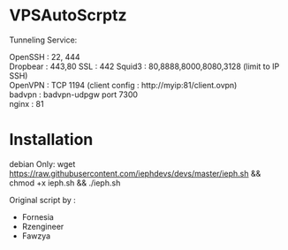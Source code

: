 # VPSAutoScrptz
Tunneling Service:  

OpenSSH : 22, 444   
Dropbear : 443,80
SSL : 442
Squid3 : 80,8888,8000,8080,3128 (limit to IP SSH)     
OpenVPN : TCP 1194 (client config : http://myip:81/client.ovpn)    
badvpn : badvpn-udpgw port 7300    
nginx : 81

# Installation
debian Only: wget https://raw.githubusercontent.com/iephdevs/devs/master/ieph.sh && chmod +x ieph.sh && ./ieph.sh


Original script by :
* Fornesia
* Rzengineer
* Fawzya

